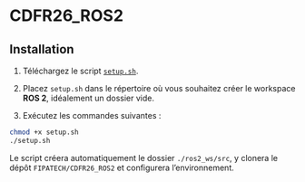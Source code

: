 # CDFR26_ROS2

## Installation

1. Téléchargez le script [`setup.sh`](https://github.com/FIPATECH/CDFR26_ROS2/blob/setup-script/setup.sh).  

2. Placez `setup.sh` dans le répertoire où vous souhaitez créer le workspace **ROS 2**, idéalement un dossier vide.

3. Exécutez les commandes suivantes :

```bash
chmod +x setup.sh
./setup.sh
```

Le script créera automatiquement le dossier `./ros2_ws/src`, y clonera le dépôt `FIPATECH/CDFR26_ROS2` et configurera l’environnement.
